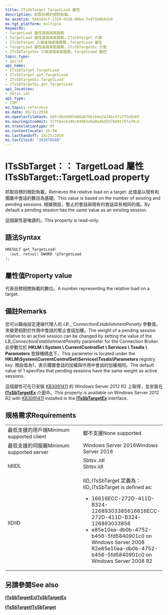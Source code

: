 ```yaml
---
title: ITsSbTarget TargetLoad 屬性
description: 抓取目標的相對負載。
ms.assetid: 56618dcf-1319-4310-80ba-7ed71b8b02e8
ms.tgt_platform: multiple
keywords:
- TargetLoad 屬性遠端桌面服務
- TargetLoad 屬性遠端桌面服務，ITsSbTarget 介面
- ITsSbTarget 介面遠端桌面服務，TargetLoad 屬性
- TargetLoad 屬性遠端桌面服務，ITsSbTargetEx 介面
- ITsSbTargetEx 介面遠端桌面服務，TargetLoad 屬性
topic_type:
- apiref
api_name:
- ITsSbTarget.TargetLoad
- ITsSbTarget.get_TargetLoad
- ITsSbTargetEx.TargetLoad
- ITsSbTargetEx.get_TargetLoad
api_location:
- Sbtsv.idl
api_type:
- COM
ms.topic: reference
ms.date: 05/31/2018
ms.openlocfilehash: ddfc9be9805406ab76b166e2a34bc47a7f5e9ab5
ms.sourcegitcommit: 57758ecb246c84d65e6e0e4bd5570d9176fa39cd
ms.translationtype: MT
ms.contentlocale: zh-TW
ms.lasthandoff: 10/25/2019
ms.locfileid: "103678588"
---
```

# <a name="itssbtargettargetload-property"></a><span data-ttu-id="bdc02-108">ITsSbTarget：： TargetLoad 屬性</span><span class="sxs-lookup"><span data-stu-id="bdc02-108">ITsSbTarget::TargetLoad property</span></span>

<span data-ttu-id="bdc02-109">抓取目標的相對負載。</span><span class="sxs-lookup"><span data-stu-id="bdc02-109">Retrieves the relative load on a target.</span></span> <span data-ttu-id="bdc02-110">此值是以現有和擱置中會話的數目為基礎。</span><span class="sxs-lookup"><span data-stu-id="bdc02-110">This value is based on the number of existing and pending sessions.</span></span> <span data-ttu-id="bdc02-111">根據預設，暫止的會話與現有的會話具有相同的值。</span><span class="sxs-lookup"><span data-stu-id="bdc02-111">By default a pending session has the same value as an existing session.</span></span>

<span data-ttu-id="bdc02-112">這個屬性是唯讀的。</span><span class="sxs-lookup"><span data-stu-id="bdc02-112">This property is read-only.</span></span>

## <a name="syntax"></a><span data-ttu-id="bdc02-113">語法</span><span class="sxs-lookup"><span data-stu-id="bdc02-113">Syntax</span></span>


```C++
HRESULT get_TargetLoad(
  [out, retval] DWORD *pTargetLoad
);
```



## <a name="property-value"></a><span data-ttu-id="bdc02-114">屬性值</span><span class="sxs-lookup"><span data-stu-id="bdc02-114">Property value</span></span>

<span data-ttu-id="bdc02-115">代表目標相關負載的數位。</span><span class="sxs-lookup"><span data-stu-id="bdc02-115">A number representing the relative load on a target.</span></span>

## <a name="remarks"></a><span data-ttu-id="bdc02-116">備註</span><span class="sxs-lookup"><span data-stu-id="bdc02-116">Remarks</span></span>

<span data-ttu-id="bdc02-117">您可以藉由設定連線代理人的 *LB \_ ConnectionEstablishmentPenalty* 參數值，來變更相對於作用中會話的暫止會話加權。</span><span class="sxs-lookup"><span data-stu-id="bdc02-117">The weight of a pending session relative to an active session can be changed by setting the value of the *LB\_ConnectionEstablishmentPenalty* parameter for the Connection Broker.</span></span> <span data-ttu-id="bdc02-118">此參數位於 **HKLM \\ System \\ CurrentControlSet \\ Services \\ Tssdis \\ Parameters** 登錄機碼底下。</span><span class="sxs-lookup"><span data-stu-id="bdc02-118">This parameter is located under the **HKLM\\System\\CurrentControlSet\\Services\\Tssdis\\Parameters** registry key.</span></span> <span data-ttu-id="bdc02-119">預設值為1，表示擱置會話的加權與作用中會話的加權相同。</span><span class="sxs-lookup"><span data-stu-id="bdc02-119">The default value of 1 specifies that pending sessions have the same weight as active sessions.</span></span>

<span data-ttu-id="bdc02-120">這個屬性可在已安裝 [KB3091411](https://support.microsoft.com/kb/3091411) 的 Windows Server 2012 R2 上取得，並安裝在 [**ITsSbTargetEx**](itssbtargetex.md) 介面中。</span><span class="sxs-lookup"><span data-stu-id="bdc02-120">This property is available on Windows Server 2012 R2 with [KB3091411](https://support.microsoft.com/kb/3091411) installed in the [**ITsSbTargetEx**](itssbtargetex.md) interface.</span></span>

## <a name="requirements"></a><span data-ttu-id="bdc02-121">規格需求</span><span class="sxs-lookup"><span data-stu-id="bdc02-121">Requirements</span></span>



<table>
<colgroup>
<col style="width: 50%" />
<col style="width: 50%" />
</colgroup>
<tbody>
<tr class="odd">
<td><span data-ttu-id="bdc02-122">最低支援的用戶端</span><span class="sxs-lookup"><span data-stu-id="bdc02-122">Minimum supported client</span></span><br/></td>
<td><span data-ttu-id="bdc02-123">都不支援</span><span class="sxs-lookup"><span data-stu-id="bdc02-123">None supported</span></span><br/></td>
</tr>
<tr class="even">
<td><span data-ttu-id="bdc02-124">最低支援的伺服器</span><span class="sxs-lookup"><span data-stu-id="bdc02-124">Minimum supported server</span></span><br/></td>
<td><span data-ttu-id="bdc02-125">Windows Server 2016</span><span class="sxs-lookup"><span data-stu-id="bdc02-125">Windows Server 2016</span></span><br/></td>
</tr>
<tr class="odd">
<td><span data-ttu-id="bdc02-126">Idl</span><span class="sxs-lookup"><span data-stu-id="bdc02-126">IDL</span></span><br/></td>
<td><dl> <span data-ttu-id="bdc02-127"><dt>Sbtsv .idl</dt> </span><span class="sxs-lookup"><span data-stu-id="bdc02-127"><dt>Sbtsv.idl</dt> </span></span></dl></td>
</tr>
<tr class="even">
<td><span data-ttu-id="bdc02-128">IID</span><span class="sxs-lookup"><span data-stu-id="bdc02-128">IID</span></span><br/></td>
<td><span data-ttu-id="bdc02-129">IID_ITsSbTarget 定義為：</span><span class="sxs-lookup"><span data-stu-id="bdc02-129">IID_ITsSbTarget is defined as:</span></span>
<ul>
<li><span data-ttu-id="bdc02-130">16616ECC-272D-411D-B324-126893033856</span><span class="sxs-lookup"><span data-stu-id="bdc02-130">16616ECC-272D-411D-B324-126893033856</span></span></li>
<li><span data-ttu-id="bdc02-131">e85e10ea-db0b-4752-b456-5fd5840901c0 on Windows Server 2008 R2</span><span class="sxs-lookup"><span data-stu-id="bdc02-131">e85e10ea-db0b-4752-b456-5fd5840901c0 on Windows Server 2008 R2</span></span></li>
</ul></td>
</tr>
</tbody>
</table>



## <a name="see-also"></a><span data-ttu-id="bdc02-132">另請參閱</span><span class="sxs-lookup"><span data-stu-id="bdc02-132">See also</span></span>

<dl> <dt>

[<span data-ttu-id="bdc02-133">**ITsSbTargetEx**</span><span class="sxs-lookup"><span data-stu-id="bdc02-133">**ITsSbTargetEx**</span></span>](itssbtargetex.md)
</dt> <dt>

[<span data-ttu-id="bdc02-134">**ITsSbTarget**</span><span class="sxs-lookup"><span data-stu-id="bdc02-134">**ITsSbTarget**</span></span>](/windows/desktop/api/sbtsv/nn-sbtsv-itssbtarget)
</dt> </dl>

 

 





